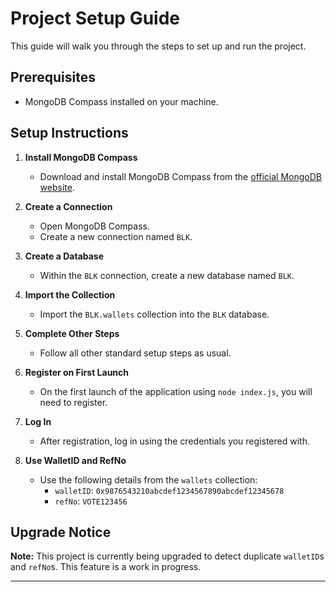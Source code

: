 # Project Setup Guide

This guide will walk you through the steps to set up and run the project.

## Prerequisites

- MongoDB Compass installed on your machine.

## Setup Instructions

1. **Install MongoDB Compass**
   - Download and install MongoDB Compass from the [official MongoDB website](https://www.mongodb.com/try/download/compass).

2. **Create a Connection**
   - Open MongoDB Compass.
   - Create a new connection named `BLK`.

3. **Create a Database**
   - Within the `BLK` connection, create a new database named `BLK`.

4. **Import the Collection**
   - Import the `BLK.wallets` collection into the `BLK` database.

5. **Complete Other Steps**
   - Follow all other standard setup steps as usual.

6. **Register on First Launch**
   - On the first launch of the application using `node index.js`, you will need to register.

7. **Log In**
   - After registration, log in using the credentials you registered with.

8. **Use WalletID and RefNo**
   - Use the following details from the `wallets` collection:
     - `walletID`: `0x9876543210abcdef1234567890abcdef12345678`
     - `refNo`: `VOTE123456`

## Upgrade Notice

**Note:** This project is currently being upgraded to detect duplicate `walletID`s and `refNo`s. This feature is a work in progress.

---

